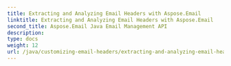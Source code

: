 ```yaml
---
title: Extracting and Analyzing Email Headers with Aspose.Email
linktitle: Extracting and Analyzing Email Headers with Aspose.Email
second_title: Aspose.Email Java Email Management API
description: 
type: docs
weight: 12
url: /java/customizing-email-headers/extracting-and-analyzing-email-headers/
---
```

